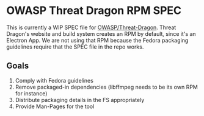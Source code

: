 # OWASP Threat Dragon RPM SPEC

This is currently a WIP SPEC file for
[OWASP/Threat-Dragon](https://github.com/owasp/threat-dragon). Threat Dragon's
website and build system creates an RPM by default, since it's an Electron App.
We are not using that RPM because the Fedora packaging guidelines require that
the SPEC file in the repo works.

## Goals

1) Comply with Fedora guidelines
2) Remove packaged-in dependencies (libffmpeg needs to be its own RPM for
instance)
3) Distribute packaging details in the FS appropriately
4) Provide Man-Pages for the tool
